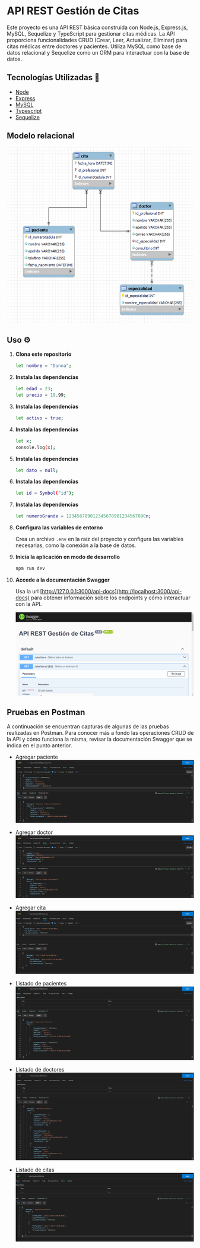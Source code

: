 # API REST Gestión de Citas

Este proyecto es una API REST básica construida con Node.js, Express.js, MySQL, Sequelize y TypeScript para gestionar citas médicas. La API proporciona funcionalidades CRUD (Crear, Leer, Actualizar, Eliminar) para citas médicas entre doctores y pacientes. Utiliza MySQL como base de datos relacional y Sequelize como un ORM para interactuar con la base de datos.

## Tecnologías Utilizadas 🌟

- [Node](https://nodejs.org/en)
- [Express](https://expressjs.com/)
- [MySQL](https://www.mysql.com)
- [Typescript](https://nodejs.dev/en/learn/nodejs-with-typescript/)
- [Sequelize](https://sequelize.org)

## Modelo relacional

![model](https://github.com/Dasomacha/imagenes/blob/main/database.png?raw=true)   

## Uso ⚙️

1. **Clona este repositorio**
   
    ```bash
    let nombre = "Danna";
    ```

2. **Instala las dependencias**

    ```bash
    let edad = 23;
    let precio = 19.99;
    ```
2. **Instala las dependencias**

    ```bash
    let activo = true;
    ```
2. **Instala las dependencias**

    ```bash
    let x;
   console.log(x);

    ```
2. **Instala las dependencias**

    ```bash
    let dato = null;
    ```

2. **Instala las dependencias**

    ```bash
    let id = Symbol("id");
    ```
2. **Instala las dependencias**

    ```bash
    let numeroGrande = 123456789012345678901234567890n;
    ```
3. **Configura las variables de entorno**

    Crea un archivo `.env` en la raíz del proyecto y configura las variables necesarias, como la conexión a la base de datos.

4. **Inicia la aplicación en modo de desarrollo**

    ```bash
    npm run dev
    ```

6. **Accede a la documentación Swagger**

    Usa la url [http://127.0.0.1:3000/api-docs](http://localhost:3000/api-docs) para obtener información sobre los endpoints y cómo interactuar con la API.
   
   ![Swagger](https://github.com/Dasomacha/imagenes/blob/main/imagen%201.png?raw=true)   

## Pruebas en Postman

A continuación se encuentran capturas de algunas de las pruebas realizadas en Postman. Para conocer más a fondo las operaciones CRUD de la API y cómo funciona la misma, revisar la documentación Swagger que se indica en el punto anterior.

- Agregar paciente
![paciente](https://github.com/Dasomacha/imagenes/blob/main/crearpacientes.png?raw=true)

- Agregar doctor
![doctor](https://github.com/Dasomacha/imagenes/blob/main/creardoctor.png?raw=true)   

- Agregar cita
![cita](https://github.com/Dasomacha/imagenes/blob/main/crearcitas.png?raw=true)

- Listado de pacientes
![listapaciente](https://github.com/Dasomacha/imagenes/blob/main/obtienepacientes.png?raw=true)

- Listado de doctores
![listadoctores](https://github.com/Dasomacha/imagenes/blob/main/obtienedoctores.png?raw=true)

- Listado de citas
![listacitas](https://github.com/Dasomacha/imagenes/blob/main/obtienecitas.png?raw=true)
